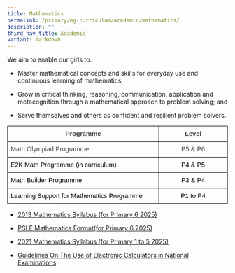 ```yaml
---
title: Mathematics
permalink: /primary/mg-curriculum/academic/mathematics/
description: ""
third_nav_title: Academic
variant: markdown
---
```

We aim to enable our girls to:

*   Master mathematical concepts and skills for everyday use and continuous learning of mathematics;
    
*   Grow in critical thinking, reasoning, communication, application and metacognition through a mathematical approach to problem solving; and
    
*   Serve themselves and others as confident and resilient problem solvers.
    

<table style="border:none;border-collapse:collapse;"><colgroup><col width="431"><col width="193"></colgroup><tbody><tr style="height:24pt"><td style="border-left:solid #000000 0.55555575pt;border-right:solid #000000 0.55555575pt;border-bottom:solid #000000 0.55555575pt;border-top:solid #000000 0.55555575pt;vertical-align:top;padding:5pt 5pt 5pt 5pt;overflow:hidden;overflow-wrap:break-word;"><p style="line-height:1.44;text-align: center;margin-top:0pt;margin-bottom:0pt;" dir="ltr"><span style="font-size:11pt;font-family:Arial,sans-serif;color:#484848;background-color:transparent;font-weight:700;font-style:normal;font-variant:normal;text-decoration:none;vertical-align:baseline;white-space:pre;white-space:pre-wrap;">Programme</span></p></td><td style="border-left:solid #000000 0.55555575pt;border-right:solid #000000 0.55555575pt;border-bottom:solid #000000 0.55555575pt;border-top:solid #000000 0.55555575pt;vertical-align:top;padding:5pt 5pt 5pt 5pt;overflow:hidden;overflow-wrap:break-word;"><p style="line-height:1.44;text-align: center;margin-top:0pt;margin-bottom:0pt;" dir="ltr"><span style="font-size:11pt;font-family:Arial,sans-serif;color:#484848;background-color:transparent;font-weight:700;font-style:normal;font-variant:normal;text-decoration:none;vertical-align:baseline;white-space:pre;white-space:pre-wrap;">Level</span></p></td></tr><tr style="height:24pt"><td style="border-left:solid #000000 0.55555575pt;border-right:solid #000000 0.55555575pt;border-bottom:solid #000000 0.55555575pt;border-top:solid #000000 0.55555575pt;vertical-align:top;padding:5pt 5pt 5pt 5pt;overflow:hidden;overflow-wrap:break-word;"><p style="line-height:1.44;margin-top:0pt;margin-bottom:0pt;" dir="ltr"><span style="font-size:11pt;font-family:Arial,sans-serif;color:#484848;background-color:transparent;font-weight:400;font-style:normal;font-variant:normal;text-decoration:none;vertical-align:baseline;white-space:pre;white-space:pre-wrap;">Math Olympiad Programme&nbsp;</span></p></td><td style="border-left:solid #000000 0.55555575pt;border-right:solid #000000 0.55555575pt;border-bottom:solid #000000 0.55555575pt;border-top:solid #000000 0.55555575pt;vertical-align:top;padding:5pt 5pt 5pt 5pt;overflow:hidden;overflow-wrap:break-word;"><p style="line-height:1.44;text-align: center;margin-top:0pt;margin-bottom:0pt;" dir="ltr"><span style="font-size:11pt;font-family:Arial,sans-serif;color:#484848;background-color:transparent;font-weight:400;font-style:normal;font-variant:normal;text-decoration:none;vertical-align:baseline;white-space:pre;white-space:pre-wrap;">P5 &amp; P6</span></p></td></tr><tr style="height:24pt"><td style="border-left:solid #000000 0.55555575pt;border-right:solid #000000 0.55555575pt;border-bottom:solid #000000 0.55555575pt;border-top:solid #000000 0.55555575pt;vertical-align:top;padding:5pt 5pt 5pt 5pt;overflow:hidden;overflow-wrap:break-word;"><p style="line-height:1.44;margin-top:0pt;margin-bottom:0pt;" dir="ltr"><span style="font-size:11pt;font-family:Arial,sans-serif;color:#000000;background-color:transparent;font-weight:400;font-style:normal;font-variant:normal;text-decoration:none;vertical-align:baseline;white-space:pre;white-space:pre-wrap;">E2K Math Programme (in curriculum)</span></p></td><td style="border-left:solid #000000 0.55555575pt;border-right:solid #000000 0.55555575pt;border-bottom:solid #000000 0.55555575pt;border-top:solid #000000 0.55555575pt;vertical-align:top;padding:5pt 5pt 5pt 5pt;overflow:hidden;overflow-wrap:break-word;"><p style="line-height:1.44;text-align: center;margin-top:0pt;margin-bottom:0pt;" dir="ltr"><span style="font-size:11pt;font-family:Arial,sans-serif;color:#000000;background-color:transparent;font-weight:400;font-style:normal;font-variant:normal;text-decoration:none;vertical-align:baseline;white-space:pre;white-space:pre-wrap;">P4 &amp; P5</span></p></td></tr><tr style="height:24pt"><td style="border-left:solid #000000 0.55555575pt;border-right:solid #000000 0.55555575pt;border-bottom:solid #000000 0.55555575pt;border-top:solid #000000 0.55555575pt;vertical-align:top;padding:5pt 5pt 5pt 5pt;overflow:hidden;overflow-wrap:break-word;"><p style="line-height:1.44;margin-top:0pt;margin-bottom:0pt;" dir="ltr"><span style="font-size:11pt;font-family:Arial,sans-serif;color:#000000;background-color:transparent;font-weight:400;font-style:normal;font-variant:normal;text-decoration:none;vertical-align:baseline;white-space:pre;white-space:pre-wrap;">Math Builder Programme</span></p></td><td style="border-left:solid #000000 0.55555575pt;border-right:solid #000000 0.55555575pt;border-bottom:solid #000000 0.55555575pt;border-top:solid #000000 0.55555575pt;vertical-align:top;padding:5pt 5pt 5pt 5pt;overflow:hidden;overflow-wrap:break-word;"><p style="line-height:1.44;text-align: center;margin-top:0pt;margin-bottom:0pt;" dir="ltr"><span style="font-size:11pt;font-family:Arial,sans-serif;color:#000000;background-color:#ffffff;font-weight:400;font-style:normal;font-variant:normal;text-decoration:none;vertical-align:baseline;white-space:pre;white-space:pre-wrap;">P3 &amp; P4</span></p></td></tr><tr style="height:24pt"><td style="border-left:solid #000000 0.55555575pt;border-right:solid #000000 0.55555575pt;border-bottom:solid #000000 0.55555575pt;border-top:solid #000000 0.55555575pt;vertical-align:top;padding:5pt 5pt 5pt 5pt;overflow:hidden;overflow-wrap:break-word;"><p style="line-height:1.44;margin-top:0pt;margin-bottom:0pt;" dir="ltr"><span style="font-size:11pt;font-family:Arial,sans-serif;color:#000000;background-color:transparent;font-weight:400;font-style:normal;font-variant:normal;text-decoration:none;vertical-align:baseline;white-space:pre;white-space:pre-wrap;">Learning Support for Mathematics Programme</span></p></td><td style="border-left:solid #000000 0.55555575pt;border-right:solid #000000 0.55555575pt;border-bottom:solid #000000 0.55555575pt;border-top:solid #000000 0.55555575pt;vertical-align:top;padding:5pt 5pt 5pt 5pt;overflow:hidden;overflow-wrap:break-word;"><p style="line-height:1.44;text-align: center;margin-top:0pt;margin-bottom:0pt;" dir="ltr"><span style="font-size:11pt;font-family:Arial,sans-serif;color:#000000;background-color:transparent;font-weight:400;font-style:normal;font-variant:normal;text-decoration:none;vertical-align:baseline;white-space:pre;white-space:pre-wrap;">P1 to P4</span></p></td></tr></tbody></table>

*   [2013 Mathematics Syllabus (for Primary 6 2025)](https://www.moe.gov.sg/-/media/files/primary/mathematics_syllabus_primary_1_to_6.ashx?la=en&amp;hash=FC5D02BA026AF57A348AD419506B417F1393C968)
    
*   [PSLE Mathematics Format(for Primary 6 2025)](https://www.seab.gov.sg/docs/default-source/national-examinations/syllabus/psle/2022_psle_subject_info/0008_y22_sy.pdf) 
    
*   [2021 Mathematics Syllabus (for Primary 1 to 5 2025)](https://www.moe.gov.sg/-/media/files/primary/2021-primary-mathematics-syllabus-p1-to-p6-updated-dec-2024.pdf)
    
*   [Guidelines On The Use of Electronic Calculators in National Examinations](https://t797-p242-blue-admin.prd.cwp2.sg/docs/default-source/documents/guidelines-on-the-use-of-calculators_for-2025-exam-(website).pdf?sfvrsn=93f391d6_1)